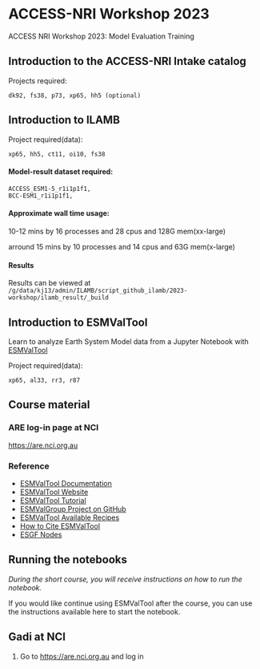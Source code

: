 # ACCESS-NRI Workshop 2023
ACCESS NRI Workshop 2023: Model Evaluation Training

## Introduction to the ACCESS-NRI Intake catalog

Projects required:
```
dk92, fs38, p73, xp65, hh5 (optional)
```

## Introduction to ILAMB

Project required(data):
```
xp65, hh5, ct11, oi10, fs38 
```
#### Model-result dataset required:
```
ACCESS_ESM1-5_r1i1p1f1,
BCC-ESM1_r1i1p1f1,
```
#### Approximate wall time usage:

10-12 mins by 16 processes and 28 cpus and 128G mem(xx-large)

arround 15 mins by 10 processes and 14 cpus and 63G mem(x-large)

#### Results
Results can be viewed at `/g/data/kj13/admin/ILAMB/script_github_ilamb/2023-workshop/ilamb_result/_build`

## Introduction to ESMValTool

Learn to analyze Earth System Model data from a Jupyter Notebook with [ESMValTool](https://docs.esmvaltool.org)


Project required(data):
```
xp65, al33, rr3, r87
```


## Course material

### ARE log-in page at NCI

https://are.nci.org.au

### Reference

- [ESMValTool Documentation](https://docs.esmvaltool.org/en/latest/)
- [ESMValTool Website](https://www.esmvaltool.org/)
- [ESMValTool Tutorial](https://esmvalgroup.github.io/ESMValTool_Tutorial/index.html)
- [ESMValGroup Project on GitHub](https://github.com/ESMValGroup)
- [ESMValTool Available Recipes](https://docs.esmvaltool.org/en/latest/recipes/index.html)
- [How to Cite ESMValTool](https://www.esmvaltool.org/references.html)
- [ESGF Nodes](https://esgf.llnl.gov/nodes.html)

## Running the notebooks

*During the short course, you will receive instructions on how to run the notebook.*

If you would like continue using ESMValTool after the course, you can use the instructions available here to start the notebook.

## Gadi at NCI

1. Go to https://are.nci.org.au and log in

